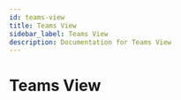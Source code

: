 ```yaml
---
id: teams-view
title: Teams View
sidebar_label: Teams View
description: Documentation for Teams View
---
```


# Teams View
